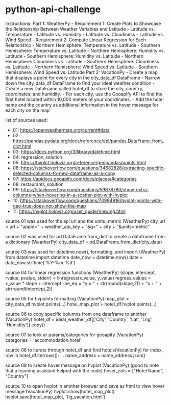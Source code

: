 # python-api-challenge

Instructions:
Part 1: WeatherPy
    - Requirement 1: Create Plots to Showcase the Relationship Between Weather Variables and Latitude
        - Latitude vs. Temperature
        - Latitude vs. Humidity
        - Latitude vs. Cloudiness
        - Latitude vs. Wind Speed
    - Requirement 2: Compute Linear Regression for Each Relationship
        - Northern Hemisphere: Temperature vs. Latitude
        - Southern Hemisphere: Temperature vs. Latitude
        - Northern Hemisphere: Humidity vs. Latitude
        - Southern Hemisphere: Humidity vs. Latitude
        - Northern Hemisphere: Cloudiness vs. Latitude
        - Southern Hemisphere: Cloudiness vs. Latitude
        - Northern Hemisphere: Wind Speed vs. Latitude
        - Southern Hemisphere: Wind Speed vs. Latitude
Part 2: VacationPy
    - Create a map that displays a point for every city in the city_data_df DataFrame
    - Narrow down the city_data_df DataFrame to find your ideal weather condition
    - Create a new DataFrame called hotel_df to store the city, country, coordinates, and humidity.
    - For each city, use the Geoapify API to find the first hotel located within 10,000 meters of your coordinates.
    - Add the hotel name and the country as additional information in the hover message for each city on the map


list of sources used:
- 01: https://openweathermap.org/current#data
- 02: https://pandas.pydata.org/docs/reference/api/pandas.DataFrame.from_dict.html
- 03: https://docs.python.org/3/library/datetime.html
- 04: regression_solution
- 05: https://hvplot.holoviz.org/reference/geopandas/points.html
- 06: https://stackoverflow.com/questions/34682828/extracting-specific-selected-columns-to-new-dataframe-as-a-copy
- 07: https://apidocs.geoapify.com/docs/places/#categories
- 08: restaurants_solution
- 09: https://stackoverflow.com/questions/59678780/show-extra-columns-when-hovering-in-a-scatter-plot-with-hvplot
- 10: https://stackoverflow.com/questions/70994916/hvplot-points-with-geo-true-does-not-show-the-map
- 11: https://hvplot.holoviz.org/user_guide/Viewing.html

source 01 was used for the api url and the units=metric (WeatherPy)
    city_url = url + "appid=" + weather_api_key + "&q=" + city + "&units=metric"

source 02 was used for pd.DataFrame.from_dict to create a dataframe from a dictionary (WeatherPy)
    city_data_df = pd.DataFrame.from_dict(city_data)

source 03 was used for datetime.now(), formatting, and import (WeatherPy)
    from datetime import datetime
    date_now = datetime.now()
    date = date_now.strftime('%Y-%m-%d')

source 04 for linear regression functions (WeatherPy)
    (slope, intercept, rvalue, pvalue, stderr) = linregress(x_value, y_value)
    regress_values = x_value * slope + intercept
    line_eq = "y = " + str(round(slope,2)) + "x + " + str(round(intercept,2))

source 05 for hvpoints formatting (VacationPy)
    map_plot = city_data_df.hvplot.points(...)
    hotel_map_plot = hotel_df.hvplot.points(...)

source 06 to copy specific columns from one dataframe to another (VacationPy)
    hotel_df = ideal_weather_df[['City', 'Country', 'Lat', 'Lng', 'Humidity']].copy()

source 07 to look ar params/categories for geoapify (VacationPy)
    categories = 'accommodation.hotel'

source 08 to iterate through hotel_df and find hotels(VacationPy)
    for index, row in hotel_df.iterrows():
    ...
    name_address = name_address.json()

source 09 to create hover message on hvplot (VacationPy)
        (good to note that a learning assistant helped with the code)
    hover_cols = ["Hotel Name", "Country"]

source 10 to open hvplot in another broswer and save as html to view hover message (VacationPy)
    hvplot.show(hotel_map_plot)
    hvplot.save(hotel_map_plot, 'fig_vacation.html')